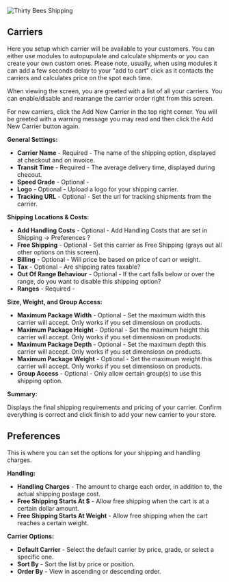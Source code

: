 ![Thirty Bees Shipping]({{baseurl}}/thirtybees/images/merchants-guide/shipping.jpg  "Thirty Bees Shipping")

## Carriers

Here you setup which carrier will be available to your customers.  You can either use modules to autopupulate and calculate shipments or you can create your own custom ones.  Please note, usually, when using modules it can add a few seconds delay to your "add to cart" click as it contacts the carriers and calculates price on the spot each time.

When viewing the screen, you are greeted with a list of all your carriers.  You can enable/disable and rearrange the carrier order right from this screen. 

For new carriers, click the Add New Carrier in the top right corner.  You will be greeted with a warning message you may read and then click the Add New Carrier button again.

**General Settings:**

- **Carrier Name** - Required - The name of the shipping option, displayed at checkout and on invoice.
- **Transit Time** - Required - The average delivery time, displayed during checout.
- **Speed Grade** - Optional - 
- **Logo** - Optional - Upload a logo for your shipping carrier.
- **Tracking URL** - Optional - Set the url for tracking shipments from the carrier.

**Shipping Locations & Costs:**

- **Add Handling Costs** - Optional - Add Handling Costs that are set in Shipping -> Preferences ?
- **Free Shipping** - Optional - Set this carrier as Free Shipping (grays out all other options on this screen).
- **Billing** - Optional - Will price be based on price of cart or weight.
- **Tax** - Optional - Are shipping rates taxable?
- **Out Of Range Behaviour** - Optional - If the cart falls below or over the range, do you want to disable this shipping option?
- **Ranges** - Required - 

**Size, Weight, and Group Access:**

- **Maximum Package Width** - Optional - Set the maximum width this carrier will accept.  Only works if you set dimensiosn on products.
- **Maximum Package Height** - Optional - Set the maximum height this carrier will accept.  Only works if you set dimensiosn on products.
- **Maximum Package Depth** - Optional - Set the maximum depth this carrier will accept.  Only works if you set dimensiosn on products.
- **Maximum Package Weight** - Optional - Set the maximum weight this carrier will accept.  Only works if you set dimensiosn on products.
- **Group Access** - Optional - Only allow certain group(s) to use this shipping option.

**Summary:**

Displays the final shipping requirements and pricing of your carrier.  Confirm everything is correct and click finish to add your new carrier to your store.

## Preferences

This is where you can set the options for your shipping  and handling charges.

**Handling:**

- **Handling Charges** - The amount to charge each order, in addition to, the actual shipping postage cost.
- **Free Shipping Starts At $** - Allow free shipping when the cart is at a certain dollar amount.
- **Free Shipping Starts At Weight** - Allow free shipping when the cart reaches a certain weight.

**Carrier Options:**

- **Default Carrier** - Select the default carrier by price, grade, or select a specific one.
- **Sort By** - Sort the list by price or position.
- **Order By** - View in ascending or descending order.
